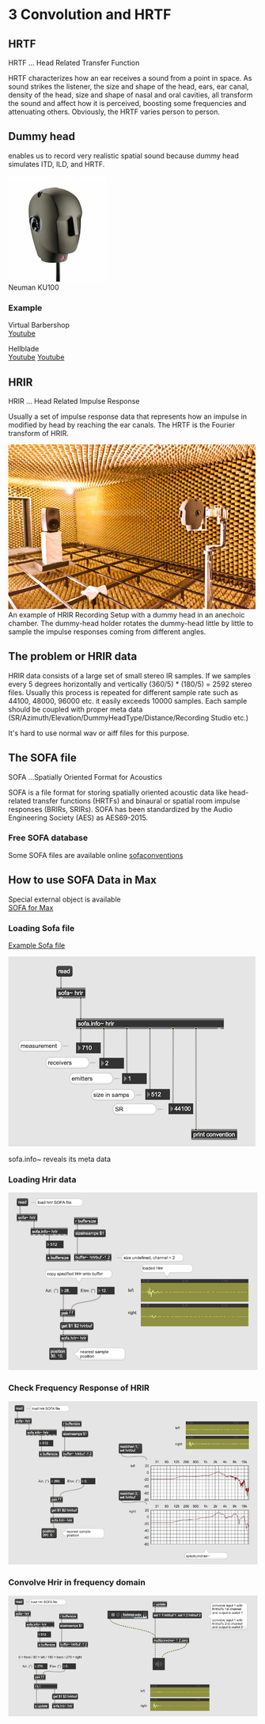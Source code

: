 # 3 Convolution and HRTF

## HRTF

HRTF ... Head Related Transfer Function

HRTF characterizes how an ear receives a sound from a point in space. As sound strikes the listener, the size and shape of the head, ears, ear canal, density of the head, size and shape of nasal and oral cavities, all transform the sound and affect how it is perceived, boosting some frequencies and attenuating others. Obviously, the HRTF varies person to person.

## Dummy head

enables us to record very realistic spatial sound because dummy head simulates ITD, ILD, and HRTF. 

![](K3/png/neumannKU100.png)  
Neuman KU100

### Example 

Virtual Barbershop  
[Youtube](https://www.youtube.com/watch?v=IUDTlvagjJA)

Hellblade  
[Youtube](https://youtu.be/gFdPXCzxMg8?t=168)
[Youtube](https://youtu.be/5-D57571odo?t=165)

## HRIR 

HRIR ... Head Related Impulse Response

Usually a set of impulse response data that represents how an impulse in modified by head by reaching the ear canals. The HRTF is the Fourier transform of HRIR.  

![](K3/png/hrtf.jpg)  
An example of HRIR Recording Setup with a dummy head in an anechoic chamber. The dummy-head holder rotates the dummy-head little by little to sample the impulse responses coming from different angles.

## The problem or HRIR data

HRIR data consists of a large set of small  stereo IR samples. 
If we samples every 5 degrees horizontally and vertically (360/5) * (180/5) = 2592 stereo files.
Usually this process is repeated for different sample rate such as 44100, 48000, 96000 etc. it easily exceeds 10000 samples. 
Each sample should be coupled with proper meta data (SR/Azimuth/Elevation/DummyHeadType/Distance/Recording Studio etc.)

It's hard to use normal wav or aiff files for this purpose.

## The SOFA file


SOFA ...Spatially Oriented Format for Acoustics

SOFA is a file format for storing spatially oriented acoustic data like head-related transfer functions (HRTFs) and binaural or spatial room impulse responses (BRIRs, SRIRs). SOFA has been standardized by the Audio Engineering Society (AES) as AES69-2015. 

### Free SOFA database

Some SOFA files are available online
[sofaconventions](https://www.sofaconventions.org/mediawiki/index.php/Files)

## How to use SOFA Data in Max

Special external object is available   
[SOFA for Max](https://github.com/APL-Huddersfield/SOFA-for-Max/releases/tag/0.3.2)

### Loading Sofa file

[Example Sofa file](K3/mit_kemar_large_pinna.sofa)

![](K3/png/sofa_meta.png)

sofa.info~ reveals its meta data

### Loading Hrir data

![](K3/png/loading_hrir.png)

### Check Frequency Response of HRIR

![](K3/png/spectrumdraw.png)


### Convolve Hrir in frequency domain 

![](K3/png/sofa_convolve.png)
